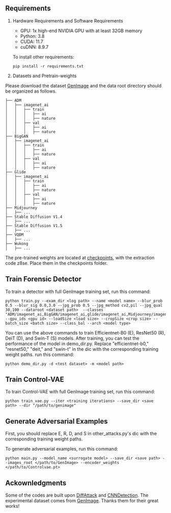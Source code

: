 ## Requirements

1. Hardware Requirements and Software Requirements
    - GPU: 1x high-end NVIDIA GPU with at least 32GB memory
    - Python: 3.8
    - CUDA: 11.7
    - cuDNN: 8.9.7

   To install other requirements:

   ```
   pip install -r requirements.txt
   ```

2. Datasets and Pretrain-weights

Please download the dataset [GenImage](https://github.com/GenImage-Dataset/GenImage) and the data root directory should be organized as follows.
```
├── ADM
│   ├── imagenet_ai
│   │   ├── train
│   │   │   ├── ai
│   │   │   ├── nature
│   │   ├── val
│   │   │   ├── ai
│   │   │   ├── nature
├── BigGAN
│   ├── imagenet_ai
│   │   ├── train
│   │   │   ├── ai
│   │   │   ├── nature
│   │   ├── val
│   │   │   ├── ai
│   │   │   ├── nature
├── Glide
│   ├── imagenet_ai
│   │   ├── train
│   │   │   ├── ai
│   │   │   ├── nature
│   │   ├── val
│   │   │   ├── ai
│   │   │   ├── nature
├── Midjourney
│   ├── ...
├── Stable Diffusion V1.4
│   ├── ...
├── Stable Diffusion V1.5
│   ├── ...
├── VQDM
│   ├── ...
├── Wukong
│   ├── ...
```
The pre-trained weights are located at [checkpoints](https://pan.baidu.com/s/1gWCPS--IUbu3QWKlWD5bRA), with the extraction code z8se. Place them in the checkpoints folder.


## Train Forensic Detector
To train a detector with full GenImage training set, run this command:
```
python train.py --exam_dir <log path> --name <model name> --blur_prob 0.5 --blur_sig 0.0,3.0 --jpg_prob 0.5 --jpg_method cv2,pil --jpg_qual 30,100 --dataroot <dataset path>  --classes "ADM/imagenet_ai,BigGAN/imagenet_ai,glide/imagenet_ai,Midjourney/imagenet_ai,stable_diffusion_v_1_4/imagenet_ai,stable_diffusion_v_1_5/imagenet_ai,VQDM/imagenet_ai,wukong/imagenet_ai" --gpu_ids <gpu id> --loadSize <load size> --cropSize <crop size> --batch_size <batch size> --class_bal --arch <model type>
```
You can use the above commands to train Efficientnet-B0 (E), ResNet50 (R), DeiT (D), and Swin-T (S) models. After training, you can test the performance of the model in demo_dir.py. Replace "efficientnet-b0," "resnet50," "deit," and "swin-t" in the dic with the corresponding training weight paths. run this command:
```
python demo_dir.py -d <test dataset> -m <model path>
```


## Train Control-VAE
To train Control-VAE with full GenImage training set, run this command:
```
python train_vae.py --iter <training iterations> --save_dir <save path> --dir "/path/to/genimage"
```


## Generate Adversarial Examples
First, you should replace E, R, D, and S in other_attacks.py's dic with the corresponding training weight paths.

To generate adversarial examples, run this command:
```
python main.py --model_name <surrogate model> --save_dir <save path> --images_root </path/to/GenImage> --encoder_weights </path/to/Controlvae.pt>
```

## Ackownledgments
Some of the codes are built upon [DiffAttack](https://github.com/WindVChen/DiffAttack) and [CNNDetection](https://github.com/PeterWang512/CNNDetection). The experimental dataset comes from [GenImage](https://github.com/GenImage-Dataset/GenImage). Thanks them for their great works!
